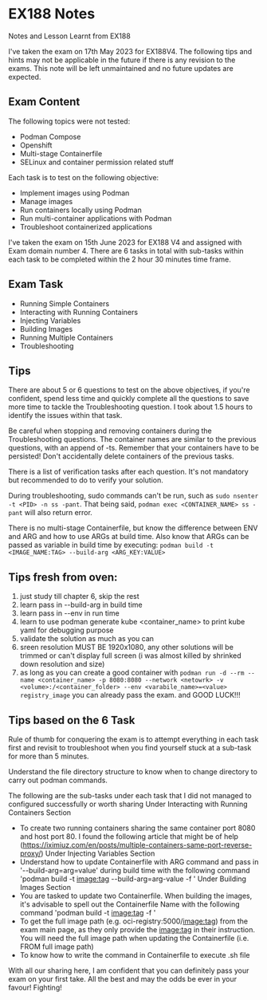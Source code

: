 # EX188 Notes
Notes and Lesson Learnt from EX188

I've taken the exam on 17th May 2023 for EX188V4. The following tips and hints may not be applicable in the future if there is any revision to the exams. This note will be left unmaintained and no future updates are expected.

## Exam Content
The following topics were not tested:
- Podman Compose
- Openshift
- Multi-stage Containerfile
- SELinux and container permission related stuff

Each task is to test on the following objective:
- Implement images using Podman
- Manage images
- Run containers locally using Podman
- Run multi-container applications with Podman
- Troubleshoot containerized applications

I've taken the exam on 15th June 2023 for EX188 V4 and assigned with Exam domain number 4. There are 6 tasks in total with sub-tasks within each task to be completed within the 2 hour 30 minutes time frame.
## Exam Task
- Running Simple Containers
- Interacting with Running Containers
- Injecting Variables
- Building Images
- Running Multiple Containers
- Troubleshooting

## Tips
There are about 5 or 6 questions to test on the above objectives, if you're confident, spend less time and quickly complete all the questions to save more time to tackle the Troubleshooting question. I took about 1.5 hours to identify the issues within that task.

Be careful when stopping and removing containers during the Troubleshooting questions. The container names are similar to the previous questions, with an append of <CONTAINER-NAME>-ts. Remember that your containers have to be persisted! Don't accidentally delete containers of the previous tasks.

There is a list of verification tasks after each question. It's not mandatory but recommended to do to verify your solution.
  
During troubleshooting, sudo commands can't be run, such as `sudo nsenter -t <PID> -n ss -pant`.
That being said, `podman exec <CONTAINER_NAME> ss -pant` will also return error.

There is no multi-stage Containerfile, but know the difference between ENV and ARG and how to use ARGs at build time. Also know that ARGs can be passed as variable in build time by executing:
`podman build -t <IMAGE_NAME:TAG> --build-arg <ARG_KEY:VALUE>`
  
## Tips fresh from oven:
1. just study till chapter 6, skip the rest
2. learn pass in --build-arg in build time
3. learn pass in --env in run time
4. learn to use podman generate kube <container_name> to print kube yaml for debugging purpose
5. validate the solution as much as you can
6. sreen resolution MUST BE 1920x1080, any other solutions will be trimmed or can't display full screen (i was almost killed by shrinked down resolution and size)
7. as long as you can create a good container with
  `podman run -d --rm --name <container_name> -p 8080:8080 --network <netowrk> -v <volume>:/<container_folder> --env <varabile_name>=<value> registry_image`
  you can already pass the exam. 
  and GOOD LUCK!!!

## Tips based on the 6 Task
Rule of thumb for conquering the exam is to attempt everything in each task first and revisit to troubleshoot when you find yourself stuck at a sub-task for more than 5 minutes.

Understand the file directory structure to know when to change directory to carry out podman commands.

The following are the sub-tasks under each task that I did not managed to configured successfully or worth sharing
Under Interacting with Running Containers Section
  - To create two running containers sharing the same container port 8080 and host port 80. 
    I found the following article that might be of help (https://iximiuz.com/en/posts/multiple-containers-same-port-reverse-proxy/)
Under Injecting Variables Section
  - Understand how to update Containerfile with ARG command and pass in '--build-arg=arg=value' during build time with the following command 'podman build -t <image:tag> --build-arg=arg-value -f <Containerfile Name>'
Under Building Images Section
  - You are tasked to update two Containerfile. When building the images, it's advisable to spell out the Containerfile Name with the following command 'podman build -t <image:tag> -f <Containerfile Name>' 
  - To get the full image path (e.g. oci-registry:5000/<image:tag>) from the exam main page, as they only provide the <image:tag> in their instruction. You will need the full image path when updating the Containerfile (i.e. FROM full image path)
  - To know how to write the command in Containerfile to execute .sh file  

With all our sharing here, I am confident that you can definitely pass your exam on your first take.
All the best and may the odds be ever in your favour! Fighting!
